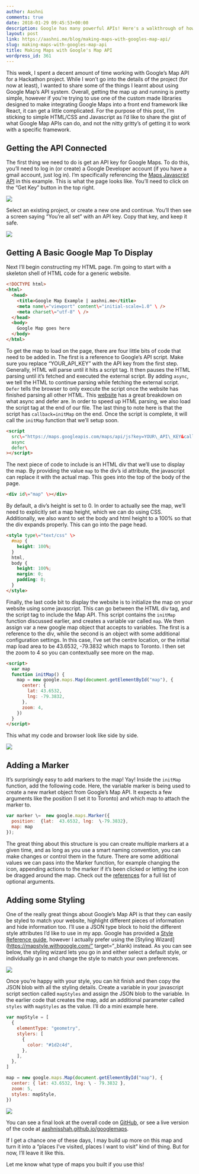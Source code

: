 ```yaml
---
author: Aashni
comments: true
date: 2018-01-29 09:45:53+00:00
description: Google has many powerful APIs! Here's a walkthrough of how to use Google's Map API
layout: post
link: https://aashni.me/blog/making-maps-with-googles-map-api/
slug: making-maps-with-googles-map-api
title: Making Maps with Google's Map API
wordpress_id: 361
---
```


This week, I spent a decent amount of time working with Google’s Map API for a Hackathon project. While I won’t go into the details of the project (for now at least), I wanted to share some of the things I learnt about using Google Map’s API system. Overall, getting the map up and running is pretty simple, however if you’re trying to use one of the custom made libraries designed to make integrating Google Maps into a front end framework like React, it can get a little complicated. For the purpose of this post, I’m sticking to simple HTML/CSS and Javascript as I’d like to share the gist of what Google Map APIs can do, and not the nitty gritty’s of getting it to work with a specific framework.

## Getting the API Connected

The first thing we need to do is get an API key for Google Maps. To do this, you’ll need to log in (or create) a Google Developer account (if you have a gmail account, just log in). I’m specifically referencing the [Maps Javascript API](https://developers.google.com/maps/documentation/javascript/tutorial) in this example. This is what the page looks like. You’ll need to click on the “Get Key” button in the top right.

[![](./googlemaps01.png)](./googlemaps01.png)

Select an existing project, or create a new one and continue. You’ll then see a screen saying “You’re all set” with an API key. Copy that key, and keep it safe.

[![](./googlemaps02.png)](./googlemaps02.png)

## Getting A Basic Google Map To Display

Next I’ll begin constructing my HTML page. I’m going to start with a skeleton shell of HTML code for a generic website.

```html
<!DOCTYPE html>
<html>
  <head>
    <title>Google Map Example | aashni.me</title>
    <meta name\="viewport" content\="initial-scale=1.0" \ />
    <meta charset\="utf-8" \ />
  </head>
  <body>
    Google Map goes here
  </body>
</html>
```

To get the map to load on the page, there are four little bits of code that need to be added in. The first is a reference to Google’s API script. Make sure you replace “YOUR_API_KEY” with the API key from the first step. Generally, HTML will parse until it hits a script tag. It then pauses the HTML parsing until it’s fetched and executed the external script. By adding `async`, we tell the HTML to continue parsing while fetching the external script. `Defer` tells the browser to only execute the script once the website has finished parsing all other HTML. This [website](http://www.growingwiththeweb.com/2014/02/async-vs-defer-attributes.html) has a great breakdown on what async and defer are. In order to speed up HTML parsing, we also load the script tag at the end of our file. The last thing to note here is that the script has `callback=initMap` on the end. Once the script is complete, it will call the `initMap` function that we’ll setup soon.

```html
<script
  src\="https://maps.googleapis.com/maps/api/js?key=YOUR\_API\_KEY&callback=initMap"
  async
  defer\
></script>
```

The next piece of code to include is an HTML div that we’ll use to display the map. By providing the value `map` to the div’s id attribute, the javascript can replace it with the actual map. This goes into the top of the body of the page.

```html
<div id\="map" \></div>
```

By default, a div’s height is set to 0. In order to actually see the map, we’ll need to explicitly set a map height, which we can do using CSS. Additionally, we also want to set the body and html height to a 100% so that the div expands properly. This can go into the page head.

```html
<style type\="text/css" \>
  #map {
    height: 100%;
  }
  html,
  body {
    height: 100%;
    margin: 0;
    padding: 0;
  }
</style>
```

Finally, the last code bit to display the website is to initialize the map on your website using some javascript. This can go between the HTML div tag, and the script tag to include the Map API. This script contains the `initMap` function discussed earlier, and creates a variable var called `map`. We then assign var a new google map object that accepts to variables. The first is a reference to the div, while the second is an object with some additional configuration settings. In this case, I’ve set the centre location, or the initial map load area to be 43.6532, -79.3832 which maps to Toronto. I then set the zoom to 4 so you can contextually see more on the map.

```html
<script>
  var map
  function initMap() {
    map = new google.maps.Map(document.getElementById("map"), {
      center: {
        lat: 43.6532,
        lng: -79.3832,
      },
      zoom: 4,
    })
  }
</script>
```

This what my code and browser look like side by side.

[![](./googlemaps03.png)](./googlemaps03.png)

## Adding a Marker

It’s surprisingly easy to add markers to the map! Yay! Inside the `initMap` function, add the following code. Here, the variable marker is being used to create a new market object from Google’s Map API. It expects a few arguments like the position (I set it to Toronto) and which map to attach the marker to.

```javascript
var marker \=  new google.maps.Marker({
  position:  {lat:  43.6532, lng:  \-79.3832},
  map: map
});
```

The great thing about this structure is you can create multiple markers at a given time, and as long as you use a smart naming convention, you can make changes or control them in the future. There are some additional values we can pass into the Marker function, for example changing the icon, appending actions to the marker if it’s been clicked or letting the icon be dragged around the map. Check out the [references](“https://developers.google.com/maps/documentation/javascript/3.exp/reference#Data.StyleOptions") for a full list of optional arguments.

## Adding some Styling

One of the really great things about Google’s Map API is that they can easily be styled to match your website, highlight different pieces of information and hide information too. I’ll use a JSON type block to hold the different style attributes I’d like to use in my app. Google has provided a [Style Reference guide](https://developers.google.com/maps/documentation/javascript/style-reference), however I actually prefer using the [Styling Wizard](https://mapstyle.withgoogle.com/“ target=“\_blank) instead. As you can see below, the styling wizard lets you go in and either select a default style, or individually go in and change the style to match your own preferences.

[![](./googlemaps05.png)](./googlemaps05.png)

Once you’re happy with your style, you can hit finish and then copy the JSON blob with all the styling details. Create a variable in your javascript script section called `mapStyles` and assign the JSON blob to the variable. In the earlier code that creates the map, add an additional parameter called `styles` with `mapStyles` as the value. I’ll do a mini example here.

```javascript
var mapStyle = [
  {
    elementType: "geometry",
    stylers: [
      {
        color: "#1d2c4d",
      },
    ],
  },
]
```

```javascript
map = new google.maps.Map(document.getElementById("map"), {
  center: { lat: 43.6532, lng: \ - 79.3832 },
  zoom: 5,
  styles: mapStyle,
})
```

[![](./googlemaps06.png)](./googlemaps06.png)

You can see a final look at the overall code on [GitHub](https://github.com/aashnisshah/googlemaps), or see a live version of the code at [aashnisshah.github.io/googlemaps](https://aashnisshah.github.io/googlemaps/).

If I get a chance one of these days, I may build up more on this map and turn it into a “places I’ve visited, places I want to visit” kind of thing. But for now, I’ll leave it like this.

Let me know what type of maps you built if you use this!

